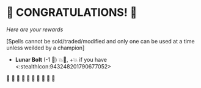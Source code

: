 # :sparkler: CONGRATULATIONS! :sparkler: 
*Here are your rewards*

[Spells cannot be sold/traded/modified and only one can be used at a time unless weilded by a champion]

- **Lunar Bolt** (-1 :large_blue_diamond:) :boom::dart:, +:boom: if you have <:stealthIcon:943248201790677052>

:sparkler: :sparkler: :sparkler: :sparkler: :sparkler: :sparkler: :sparkler: :sparkler: :sparkler: :sparkler: 
